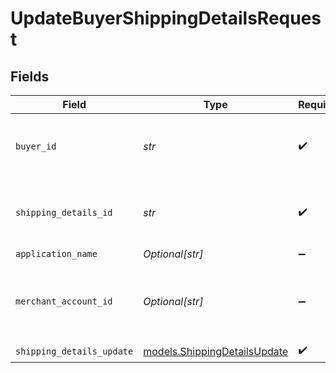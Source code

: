 # UpdateBuyerShippingDetailsRequest


## Fields

| Field                                                              | Type                                                               | Required                                                           | Description                                                        | Example                                                            |
| ------------------------------------------------------------------ | ------------------------------------------------------------------ | ------------------------------------------------------------------ | ------------------------------------------------------------------ | ------------------------------------------------------------------ |
| `buyer_id`                                                         | *str*                                                              | :heavy_check_mark:                                                 | The ID of the buyer to update shipping details for.                | fe26475d-ec3e-4884-9553-f7356683f7f9                               |
| `shipping_details_id`                                              | *str*                                                              | :heavy_check_mark:                                                 | The ID of the shipping details to update.                          | bf8c36ad-02d9-4904-b0f9-a230b149e341                               |
| `application_name`                                                 | *Optional[str]*                                                    | :heavy_minus_sign:                                                 | N/A                                                                |                                                                    |
| `merchant_account_id`                                              | *Optional[str]*                                                    | :heavy_minus_sign:                                                 | The ID of the merchant account to use for this request.            | default                                                            |
| `shipping_details_update`                                          | [models.ShippingDetailsUpdate](../models/shippingdetailsupdate.md) | :heavy_check_mark:                                                 | N/A                                                                |                                                                    |